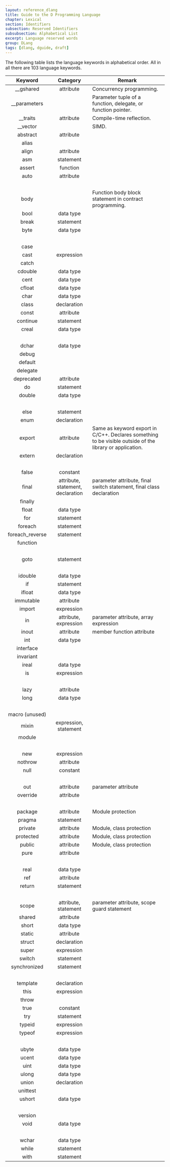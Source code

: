 ```yaml
---
layout: reference_dlang
title: Guide to the D Programming Language
chapter: Lexical
section: Identifiers
subsection: Reserved Identifiers
subsubsection: Alphabetical List
excerpt: Language reserved words
group: DLang
tags: [dlang, dguide, draft]
---
```


The following table lists the language keywords in alphabetical order.
All in all there are 103 language keywords.

| Keyword           | Category    | Remark |
|:-----------------:|:-----------:|--------|
| &#95;&#95;gshared | attribute   | Concurrency programming. |
| &#95;&#95;parameters |          | Parameter tuple of a function, delegate, or function pointer. |
| &#95;&#95;traits  | attribute   | Compile-time reflection. |
| &#95;&#95;vector  |             | SIMD. |
| abstract          | attribute   |        |
| alias             |             |        |
| align             | attribute   |        |
| asm               | statement   |        |
| assert            | function    |        |
| auto              | attribute   |        |
| &nbsp;            |             |        |
| body              |             | Function body block statement in contract programming. |
| bool              | data type   |        |
| break             | statement   |        |
| byte              | data type   |        |
| &nbsp;            |             |        |
| case              |             |        |
| cast              | expression  |        |
| catch             |             |        |
| cdouble           | data type   |        |
| cent              | data type   |        |
| cfloat            | data type   |        |
| char              | data type   |        |
| class             | declaration |        |
| const             | attribute   |        |
| continue          | statement   |        |
| creal             | data type   |        |
| &nbsp;            |             |        |
| dchar             | data type   |        |
| debug             |             |        |
| default           |             |        |
| delegate          |             |        |
| deprecated        | attribute   |        |
| do                | statement   |        |
| double            | data type   |        |
| &nbsp;            |             |        |
| else              | statement   |        |
| enum              | declaration |        |
| export            | attribute   | Same as keyword export in C/C++. Declares something to be visible outside of the library or application. |
| extern            | declaration |        |
| &nbsp;            |             |        |
| false             | constant    |        |
| final             | attribute, statement, declaration | parameter attribute, final switch statement, final class declaration |
| finally           |             |        |
| float             | data type   |        |
| for               | statement   |        |
| foreach           | statement   |        |
| foreach_reverse   | statement   |        |
| function          |             |        |
| &nbsp;            |             |        |
| goto              | statement   |        |
| &nbsp;            |             |        |
| idouble           | data type   |        |
| if                | statement   |        |
| ifloat            | data type   |        |
| immutable         | attribute   |        |
| import            | expression  |        |
| in                | attribute, expression | parameter attribute, array expression |
| inout             | attribute   | member function attribute |
| int               | data type   |        |
| interface         |             |        |
| invariant         |             |        |
| ireal             | data type   |        |
| is                | expression  |        |
| &nbsp;            |             |        |
| lazy              | attribute   |        |
| long              | data type   |        |
| &nbsp;            |             |        |
| macro (unused)    |             |        |
| mixin             | expression, statement |        |
| module            |             |        |
| &nbsp;            |             |        |
| new               | expression  |        |
| nothrow           | attribute   |        |
| null              | constant    |        |
| &nbsp;            |             |        |
| out               | attribute   | parameter attribute |
| override          | attribute   |        |
| &nbsp;            |             |        |
| package           | attribute   | Module protection |
| pragma            | statement   |        |
| private           | attribute   | Module, class protection |
| protected         | attribute   | Module, class protection |
| public            | attribute   | Module, class protection |
| pure              | attribute   |        |
| &nbsp;            |             |        |
| real              | data type   |        |
| ref               | attribute   |        |
| return            | statement   |        |
| &nbsp;            |             |        |
| scope             | attribute, statement | parameter attribute, scope guard statement |
| shared            | attribute   |        |
| short             | data type   |        |
| static            | attribute   |        |
| struct            | declaration |        |
| super             | expression  |        |
| switch            | statement   |        |
| synchronized      | statement   |        |
| &nbsp;            |             |        |
| template          | declaration |        |
| this              | expression  |        |
| throw             |             |        |
| true              | constant    |        |
| try               | statement   |        |
| typeid            | expression  |        |
| typeof            | expression  |        |
| &nbsp;            |             |        |
| ubyte             | data type   |        |
| ucent             | data type   |        |
| uint              | data type   |        |
| ulong             | data type   |        |
| union             | declaration |        |
| unittest          |             |        |
| ushort            | data type   |        |
| &nbsp;            |             |        |
| version           |             |        |
| void              | data type   |        |
| &nbsp;            |             |        |
| wchar             | data type   |        |
| while             | statement   |        |
| with              | statement   |        |
